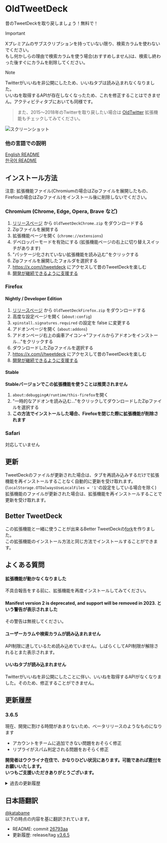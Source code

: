 ﻿# OldTweetDeck
昔のTweetDeckを取り戻しましょう！無料で！

> [!IMPORTANT]
> Xプレミアムのサブスクリプションを持っていない限り、検索カラムを使わないでください。  
> もし何かしらの理由で検索カラムを使う場合(おすすめしません)は、検索し終わった後すぐにカラムを削除してください。

> [!NOTE]
> Twitterがいいねを非公開にしたため、いいねタブは読み込まれなくなりました。  
> いいねを取得するAPIが存在しなくなったため、これを修正することはできません。アクティビティタブにおいても同様です。

> また、2015〜2018年のTwitterを取り戻したい場合は [OldTwitter](https://github.com/dimdenGD/OldTwitter) 拡張機能もチェックしてみてください。

![スクリーンショット](https://lune.dimden.dev/9713d947d56.png)

### 他の言語での説明
[English README](/README.md)  
[한국어 README](/docs/README_KO.md)

## インストール方法

注意: 拡張機能ファイル(Chromiumの場合はZipファイルを展開したもの、Firefoxの場合はZipファイル)をインストール後に削除しないでください。

### Chromium (Chrome, Edge, Opera, Brave など) 

1. [リリースページ](https://github.com/dimdenGD/OldTweetDeck/releases) から `OldTweetDeckChrome.zip` をダウンロードする
2. Zipファイルを展開する
3. 拡張機能ページを開く (`chrome://extensions`)
4. デベロッパーモードを有効にする (拡張機能ページの右上に切り替えスイッチがあります)
5. "パッケージ化されていない拡張機能を読み込む"をクリックする
6. Zipファイルを展開したフォルダを選択する
7. https://x.com/i/tweetdeck にアクセスして昔のTweetDeckを楽しむ
8. [開発が継続できるように支援する](https://www.patreon.com/dimdendev)

### Firefox

#### Nightly / Developer Edition

1. [リリースページ](https://github.com/dimdenGD/OldTweetDeck/releases) から `OldTweetDeckFirefox.zip` をダウンロードする
2. 高度な設定ページを開く (`about:config`)
3. `xpinstall.signatures.required` の設定を false に変更する
4. アドオンページを開く (`about:addons`)
5. アドオンページ右上の歯車アイコン→"ファイルからアドオンをインストール..."をクリックする
6. ダウンロードしたZipファイルを選択する
7. https://x.com/i/tweetdeck にアクセスして昔のTweetDeckを楽しむ
8. [開発が継続できるように支援する](https://www.patreon.com/dimdendev)

#### Stable

**Stableバージョンでこの拡張機能を使うことは推奨されません**

1. `about:debugging#/runtime/this-firefox`を開く
2. "一時的なアドオンを読み込む..."をクリックしてダウンロードしたZipファイルを選択する
3. **この方法でインストールした場合、Firefoxを閉じた際に拡張機能が削除されます**

### Safari

対応していません

## 更新

TweetDeckのファイルが更新された場合は、タブを再読み込みするだけで拡張機能を再インストールすることなく自動的に更新を受け取れます。 (`localStorage.OTDalwaysUseLocalFiles = '1'`の設定をしている場合を除く)  
拡張機能のファイルが更新された場合は、拡張機能を再インストールすることで更新を受け取れます。

## Better TweetDeck

この拡張機能と一緒に使うことが出来るBetter TweetDeckの[fork](https://github.com/dimdenGD/BetterTweetDeck/releases)を作りました。  
この拡張機能のインストール方法と同じ方法でインストールすることができます。

## よくある質問

#### 拡張機能が動かなくなりました

不具合報告をする前に、拡張機能を再度インストールしてみてください。

#### Manifest version 2 is deprecated, and support will be removed in 2023. という警告が表示されました

その警告は無視してください。  
   
#### ユーザーカラムや検索カラムが読み込まれません

API制限に達しているため読み込めていません。しばらくしてAPI制限が解除されるとまた表示されます。  

#### いいねタブが読み込まれません

Twitterがいいねを非公開にしたことに伴い、いいねを取得するAPIがなくなりました。そのため、修正することができません。

## 更新履歴

### 3.6.5
現在、開発に割ける時間があまりないため、ベータリリースのようなものになります

* アカウントをチームに追加できない問題をおそらく修正
* リプライがスパム判定される問題をおそらく修正

**開発者はウクライナ在住で、かなりひどい状況にあります。可能であれば[寄付](https://dimden.dev/donate/)をお願いいたします。**  
**いつもご支援いただきありがとうございます。**

<details>
<summary>過去の更新履歴</summary>

### 3.6.4
* Twitter側のコード変更によるOldTweetDeckが起動できない問題を修正

### 3.6.2
* スタイル表示を修正
* チーム機能を修正

### 3.6.1
* ツイート作成パネルが正しく表示されない問題を修正
* カラムが読み込まれない問題とツイートが送信されない問題を修正

### 3.6
OldTweetDeckが`x.com`上で動作しない問題を修正しました。  
(訳者注: TweetDeckのURLが`twitter.com/i/tweetdeck`から`x.com/i/tweetdeck`に変わりました)

### 3.5.5
* 読み込まれない問題を修正

### 3.5.4
* エラーハンドリングを改善

### 3.5.3
* ウィルス対策ソフトに誤検知される問題を修正

### 3.5
* ログアウトやロックされる問題をおそらく修正できました。  
* このバージョンでは、ウェブ版のTwitterと比較してOldTweetDeckのリクエストに不足していた最後のヘッダーをついに実装しました。  
* このジェネレーターは非常に難読化されており、基本的にはリクエストが実際にウェブ版のTwitterから行われているかどうかのセキュリティチェックを行います。  
* 通常のリクエストと違うのはこれだけなので、これがログアウトやロックされる原因であることを祈ります。  

### 3.4.0
* メインアカウント以外で他のユーザーのリプライが表示される問題を修正
* フォロー中のユーザーが自分自身にリプライをしている場合、他のユーザーのリプライが表示される問題を修正
* 複数アカウントでの"いいね"メニューが常にアカウントをプライベートアカウントとして表示し、"いいね"の状態が正しく表示されない問題を修正

### 3.3.3
* カラムが消える問題を更に修正

### 3.3.2
* ブラウザに保存された状態をインポート(取込)/エクスポート(出力)するためのボタンを追加
![image](https://github.com/katabame/TweetDeck/assets/9818101/08d86b0b-2a56-457e-97d4-689fbf616d11)

### 3.3.1
* フィルターを変更するとカラムが消える問題を修正

### 3.3.0
* OldTweetdeckが読み込まれない問題を修正
  * Twitterがカラムの位置と全体の状態を保存するAPIを削除したため、それらのAPIを再現しブラウザ内に状態を保存するようにしました
* **TweetDeckの状態がリセットされるため、更新前でTweetDeckを表示できている場合は検索クエリやカラムの配置をメモしておくことをおすすめします！**

### 3.2.3
* 複数アカウントでのリプライのフィルタリングに関する不具合を修正
* 日本語でツイートの展開が動作しない問題を修正

### 3.2.2
* フォローしていないアカウントへのリプライがホームタイムラインで表示される問題を修正
   * この挙動が気に入った人向けにオプションで切り替え可能にしました  
![](https://github.com/dimdenGD/OldTweetDeck/assets/26517362/7e4321aa-9320-4e83-92e3-a8b6d29a8109)

### 3.2.1
* いいねを読み込めるように修正
* いいねが動作するように修正
* コレクションを読み込めるように修正
* メンションを読み込めるように修正

### 3.2.0
* ホームタイムラインを読み込めるように修正
* リストを読み込めるように修正
* 通知が動作するように修正

### 3.1.9
tweetdeck.com のリダイレクトを修正

### 3.1.8
* ツイートをブックマーク (`Bookmark tweet`) ボタンを追加
* 三点リーダー (`…`) でハッシュタグとリンクが動作しなくなる問題を修正
* 長いツイートを表示するとリンクが失われる問題を修正

### 3.1.7
* API制限を緩和する機能を再び追加しました！  
![TweetDeckの設定ボタンから設定画面を開く](https://github-production-user-asset-6210df.s3.amazonaws.com/26517362/269732181-f3eb8979-a452-4080-bc50-a96d1cc41ed6.png)  
![Enable rate limit bypass (OldTweetDeck)をクリック](https://github-production-user-asset-6210df.s3.amazonaws.com/26517362/269732138-785187b2-fbdd-456f-b53e-007b9ab0b68f.png)

TweetDeckの設定ボタンから設定画面を開き、`Enable rate limit bypass (OldTweetDeck)`をチェックすることで有効にできます

API制限の緩和機能を利用する場合、以下の点にご留意ください
* API制限を受けた後に緩和機能を有効にした場合、OldTweetDeckは動作を再開するはずですが、Twitter Webはしばらくの間API制限が続く可能性があります
* API制限の緩和機能の利用はリスクが高くなります、自己責任でご利用ください
* この機能はしばらくテストされていないため、実際長期的にうまく機能するかどうか不明です
* 単なる理論的な考えですが、この機能を有効にしてもAPI制限を受けている場合、この機能を無効にするとAPI制限が解除される可能性があります

その他の更新内容
* 長いツイートを表示するためのボタンを追加
* 三点リーダー (`…`) が表示されない問題を修正
* 長いリツイートが正しく展開されない問題を修正
* 展開されたツイートの末尾にある`t.co`のリンクを削除するように修正

#### 3.1.6
バージョン更新

#### 3.1.5
長いツイートを表示するためのボタンを追加

#### 3.1.4
* ツイートを投稿できない問題を修正
* リツイートができない問題を修正
* ツイートが削除できない問題を修正
* リプライが正しく表示されない問題を修正

以下の機能はもう動作しません。  
* API制限の緩和
* アクティビティタブ

#### 3.1.3
リプライが表示されない問題を修正

#### 3.1.2
ツイートが削除できない問題を修正

#### 3.1.1
ツイートができない問題を修正

#### 3.1.0
READMEを更新

#### 3.0.8
バージョン更新

#### 3.0.7
日本語READMEを追加

#### 3.0.6
このバージョンではリクエストに傍受を追加しました。  
通常のTwitterをリバースエンジニアリングして、通常のTwitterで使用される対応するリクエストを見つけました。  
TweetDeckがシャットダウンAPIを使用しようとすると、リクエストは新しいエンドポイントにリダイレクトされ、結果は古いフォーマットに変換されます。  
  
ユーザーカラムと検索カラムがAPI制限の影響を受けるようになったことにより読み込めない問題を修正しました。  
最終的にはさらに多くのAPIが壊れることが予想されますが、その度に新しい動作するAPIに置き換えていく予定です。  
実行されるリクエストは通常のTwitterのリクエストと同じであるため、安全です。

#### 3.0.5
バージョン更新

#### 3.0.4
API上限を倍に緩和

#### 3.0.3
固定ツイートも表示するように変更 (最近のツイートの場合)

#### 3.0.2
複数アカウントのタイムラインに常にメインアカウントが表示される問題を修正

#### 3.0.1
バージョン更新

#### 3.0.0
リファラーを削除

#### 2.0.5
2.0.4で修正した問題がFirefoxで発生していたのを修正

#### 2.0.4
新TweetDeckが表示される場合がある問題を修正

#### 2.0.3
manifest V2 がFirefoxで動作しない問題を修正

#### 2.0.2
クリックが反応しない問題を修正

#### 2.0.1
新TweetDeckのheadとbodyを削除

#### 2.0.0
manifest V2 で作り直し外部サーバーを必要としないように変更

#### 1.0.2
恐らく動作する

</details>

## 日本語翻訳
[@katabame](https://twitter.com/katabame)  
以下の時点の内容を基に翻訳されています。  
* README: commit [26793aa](https://github.com/dimdenGD/OldTweetDeck/commit/26793aac1dfc85e3a1560e4a16ab346a05a0b0a4)  
* 更新履歴: release/tag [v3.6.5](https://github.com/dimdenGD/OldTweetDeck/releases/tag/v3.6.5)
